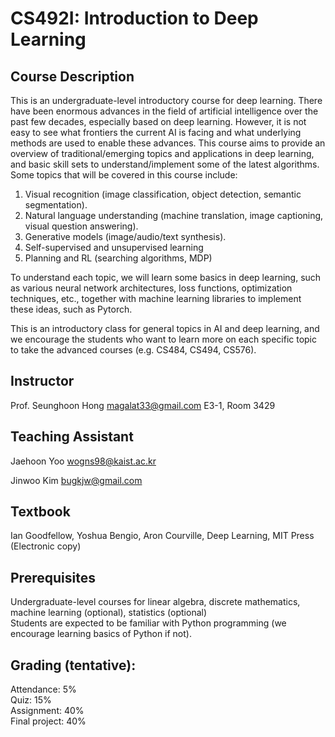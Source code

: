 # CS492I: Introduction to Deep Learning

## Course Description
This is an undergraduate-level introductory course for deep learning. There have been enormous advances in the field of artificial intelligence over the past few decades, especially based on deep learning. However, it is not easy to see what frontiers the current AI is facing and what underlying methods are used to enable these advances. This course aims to provide an overview of traditional/emerging topics and applications in deep learning, and basic skill sets to understand/implement some of the latest algorithms. Some topics that will be covered in this course include:

1. Visual recognition (image classification, object detection, semantic segmentation).
1. Natural language understanding (machine translation, image captioning, visual question answering).
1. Generative models (image/audio/text synthesis).
1. Self-supervised and unsupervised learning
1. Planning and RL (searching algorithms, MDP)

To understand each topic, we will learn some basics in deep learning, such as various neural network architectures, loss functions, optimization techniques, etc., together with machine learning libraries to implement these ideas, such as Pytorch.<br>

This is an introductory class for general topics in AI and deep learning, and we encourage the students who want to learn more on each specific topic to take the advanced courses (e.g. CS484, CS494, CS576). 

## Instructor
Prof. Seunghoon Hong
magalat33@gmail.com
E3-1, Room 3429

## Teaching Assistant
Jaehoon Yoo
wogns98@kaist.ac.kr<br>

Jinwoo Kim
bugkjw@gmail.com

## Textbook
Ian Goodfellow, Yoshua Bengio, Aron Courville, Deep Learning, MIT Press (Electronic copy)

## Prerequisites
Undergraduate-level courses for linear algebra, discrete mathematics, machine learning (optional), statistics (optional)<br>
Students are expected to be familiar with Python programming (we encourage learning basics of Python if not). 

## Grading (tentative):
Attendance: 5%<br>
Quiz: 15%<br>
Assignment: 40%<br>
Final project: 40%<br>

